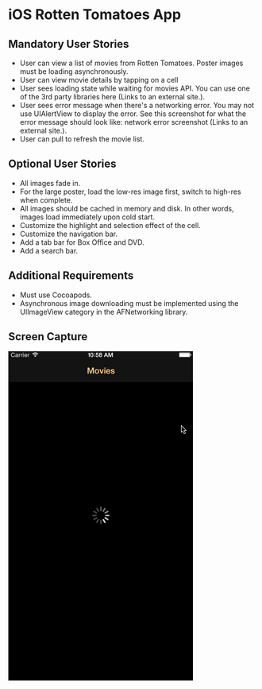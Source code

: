 iOS Rotten Tomatoes App
=======================

Mandatory User Stories
----------------------

* User can view a list of movies from Rotten Tomatoes. Poster images must be loading asynchronously.
* User can view movie details by tapping on a cell
* User sees loading state while waiting for movies API. You can use one of the 3rd party libraries here (Links to an external site.).
* User sees error message when there's a networking error. You may not use UIAlertView to display the error. See this screenshot for what the error message should look like: network error screenshot (Links to an external site.).
* User can pull to refresh the movie list.

Optional User Stories
---------------------

* All images fade in.
* For the large poster, load the low-res image first, switch to high-res when complete.
* All images should be cached in memory and disk. In other words, images load immediately upon cold start.
* Customize the highlight and selection effect of the cell.
* Customize the navigation bar.
* Add a tab bar for Box Office and DVD.
* Add a search bar.

Additional Requirements
-----------------------

* Must use Cocoapods.
* Asynchronous image downloading must be implemented using the UIImageView category in the AFNetworking library.

Screen Capture
--------------

![Screen capture](ScreenCapture.gif)
